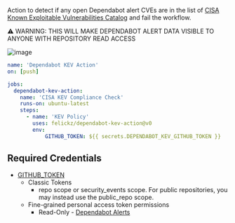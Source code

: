Action to detect if any open Dependabot alert CVEs are in the list of [CISA Known Exploitable Vulnerabilities Catalog](https://www.cisa.gov/known-exploited-vulnerabilities-catalog) and fail the workflow.

 :warning: WARNING: THIS WILL MAKE DEPENDABOT ALERT DATA VISIBLE TO ANYONE WITH REPOSITORY READ ACCESS

![image](https://user-images.githubusercontent.com/1760475/208767910-dc8e1192-d41e-489c-bf71-ea4df20025bf.png)

```yml
name: 'Dependabot KEV Action'
on: [push]

jobs:
  dependabot-kev-action:
    name: 'CISA KEV Compliance Check'
    runs-on: ubuntu-latest
    steps:
      - name: 'KEV Policy'
        uses: felickz/dependabot-kev-action@v0
        env:
            GITHUB_TOKEN: ${{ secrets.DEPENDABOT_KEV_GITHUB_TOKEN }}
```

## Required Credentials
* [GITHUB_TOKEN](https://docs.github.com/en/actions/security-guides/automatic-token-authentication#permissions-for-the-github_token) 
   * Classic Tokens
      *  repo scope or security_events scope. For public repositories, you may instead use the public_repo scope.
   * Fine-grained personal access token permissions
      * Read-Only - [Dependabot Alerts](https://docs.github.com/en/rest/overview/permissions-required-for-fine-grained-personal-access-tokens?apiVersion=2022-11-28#vulnerability-alerts)

